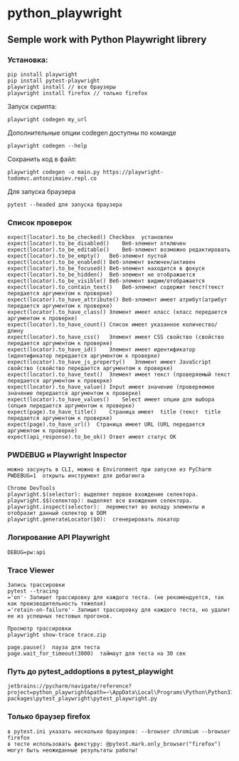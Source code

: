 # python_playwright
## Semple work with Python Playwright librery

### Установка:
```commandline
pip install playwright
pip install pytest-playwright
playwright install // все браузеры
playwright install firefox // только firefox
```

Запуск скрипта:
```commandline
playwright codegen my_url
```

Дополнительные опции codegen доступны по команде 
```commandline
playwright codegen --help
```

Сохранить код в файл:
```commandline
playwright codegen -o main.py https://playwright-todomvc.antonzimaiev.repl.co
```

Для запуска браузера
```commandline
pytest --headed для запуска браузера
```

### Список проверок
```commandline
expect(locator).to_be_checked()	Checkbox  установлен
expect(locator).to_be_disabled()	Веб-элемент отключен
expect(locator).to_be_editable()	Веб-элемент возможно редактировать 
expect(locator).to_be_empty()	Веб-элемент пустой
expect(locator).to_be_enabled()	Веб-элемент включен/активен
expect(locator).to_be_focused()	Веб-элемент находится в фокусе
expect(locator).to_be_hidden()	Веб-элемент не отображается
expect(locator).to_be_visible()	Веб-элемент видим/отображается
expect(locator).to_contain_text()	Веб-элемент содержит текст(текст передается аргументом к проверке)
expect(locator).to_have_attribute()	Веб-элемент имеет атрибут(атрибут передается аргументом к проверке)
expect(locator).to_have_class()	Элемент имеет класс (класс передается аргументом к проверке)
expect(locator).to_have_count()	Список имеет указанное количество/длину
expect(locator).to_have_css()	Элемент имеет CSS свойство (свойство передается аргументом к проверке)
expect(locator).to_have_id()	Элемент имеет идентификатор (идентификатор передается аргументом к проверке)
expect(locator).to_have_js_property()	Элемент имеет JavaScript свойство (свойство передается аргументом к проверке)
expect(locator).to_have_text()	Элемент имеет текст (проверяемый текст передается аргументом к проверке)
expect(locator).to_have_value()	Input имеет значение (проверяемое значение передается аргументом к проверке)
expect(locator).to_have_values()	Select имеет опции для выбора (опция передается аргументом к проверке)
expect(page).to_have_title()	Страница имеет  title (текст  title передается аргументом к проверке)
expect(page).to_have_url()	Страница имеет URL (URL передается аргументом к проверке)
expect(api_response).to_be_ok()	Ответ имеет статус OK
```


### PWDEBUG и Playwright Inspector
```commandline
можно засунуть в CLI, можно в Environment при запуске из PyCharm
PWDEBUG=1  открыть инструмент для дебагинга

Chrome DevTools
playwright.$(selector): выделяет первое вхождение селектора.
playwright.$$(селектор): выделяет все вхождения селектора. 
playwright.inspect(selector):  переместит во вкладу элементы и отобразит данный селектор в DOM
playwright.generateLocator($0):  сгенерировать локатор
```

### Логирование API Playwright
```commandline
DEBUG=pw:api
```

### Trace Viewer
```commandline
Запись трассировки
pytest --tracing
='on'- Запишет трассировку для каждого теста. (не рекомендуется, так как производительность тяжелая)
='retain-on-failure'- Запишет трассировку для каждого теста, но удалит ее из успешных тестовых прогонов.

Просмотр трассировки
playwright show-trace trace.zip

page.pause()  пауза для теста
page.wait_for_timeout(3000)  таймаут для теста на 30 сек
```

### Путь до pytest_addoptions в pytest_playwight
```commandline
jetbrains://pycharm/navigate/reference?project=python_playwright&path=~\AppData\Local\Programs\Python\Python310\Lib\site-packages\pytest_playwright\pytest_playwright.py
```

### Только браузер firefox
```commandline
в pytest.ini указать несколько браузеров: --browser chromium --browser firefox
в тесте использовать фикстуру: @pytest.mark.only_browser("firefox")
могут быть неожиданные результаты работы!
```